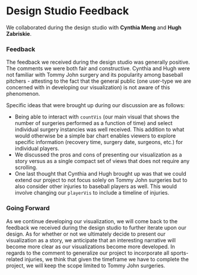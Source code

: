 # Design Studio Feedback 

We collaborated during the design studio with **Cynthia Meng** and **Hugh Zabriskie**. 

### Feedback 

The feedback we received during the design studio was generally positive. The comments we were both fair and constructive. Cynthia and Hugh were not familiar with Tommy John surgery and its popularity among baseball pitchers - attesting to the fact that the general public (one user-type we are concerned with in developing our visualization) is not aware of this phenomenon. 

Specific ideas that were brought up during our discussion are as follows: 
 
* Being able to interact with `countVis` (our main visual that shows the number of surgeries performed as a function of time) and select individual surgery instancies was well received. This addition to what would otherwise be a simple bar chart enables viewers to explore specific information (recovery time, surgery date, surgeons, etc.) for individual players. 
* We discussed the pros and cons of presenting our visualization as a story versus as a single compact set of views that does not require any scrolling.  
* One last thought that Cynthia and Hugh brought up was that we could extend our project to not focus solely on Tommy John surgeries but to also consider other injuries to baseball players as well. This would involve changing our `playerVis` to include a timeline of injuries. 


### Going Forward

As we continue developing our visualization, we will come back to the feedback we received during the design studio to further iterate upon our design. As for whether or not we ultimately decide to present our visualization as a story, we anticipate that an interesting narrative will become more clear as our visualizations become more developed. In regards to the comment to generalize our project to incorporate all sports-related injuries, we think that given the timeframe we have to complete the project, we will keep the scope limited to Tommy John surgeries. 
  

